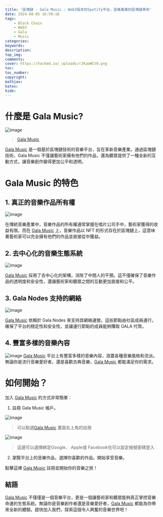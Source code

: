 ```yaml
---
title: '區塊鏈 - Gala Music : Web3版本的Spotify平台，音樂產業的區塊鏈革命'
date: 2024-08-05 16:59:18
tags:
    - Block Chain
    - Web3
    - Gala
    - Music
categories:
keywords:
description:
top_img:
comments:
cover: https://hackmd.io/_uploads/rJKaoWCt0.png
toc:
toc_number:
copyright:
mathjax:
katex:
hide:
---
```

# 什麼是 Gala Music?
![image](https://hackmd.io/_uploads/rJKaoWCt0.png)
>[Gala Music](https://vbshoptrax.com/track/clicks/8872/c627c2bc990927d8f18cec35dc2e9753743940c172e5eff1113ff4086f0c58ec)

[Gala Music](https://vbshoptrax.com/track/clicks/8872/c627c2bc990927d8f18cec35dc2e9753743940c172e5eff1113ff4086f0c58ec) 是一個基於區塊鏈技術的音樂平台，旨在革新音樂產業。通過區塊鏈技術，Gala Music 不僅讓藝術家擁有他們的作品，還為聽眾提供了一種全新的互動方式，讓音樂創作變得更加公平和透明。

# Gala Music 的特色

## 1. 真正的音樂作品所有權

![image](https://hackmd.io/_uploads/BJcvlGCKR.png)

在傳統音樂產業中，音樂作品的所有權通常掌握在唱片公司手中，藝術家獲得的收益有限。而在 [Gala Music](https://vbshoptrax.com/track/clicks/8872/c627c2bc990927d8f18cec35dc2e9753743940c172e5eff1113ff4086f0c58ec) 上，音樂作品以 NFT 的形式存在於區塊鏈上，這意味著藝術家可以完全擁有他們的作品並直接從中獲益。


## 2. 去中心化的音樂生態系統

![image](https://hackmd.io/_uploads/SyFngzCtC.png)

[Gala Music](https://vbshoptrax.com/track/clicks/8872/c627c2bc990927d8f18cec35dc2e9753743940c172e5eff1113ff4086f0c58ec) 採用了去中心化的架構，消除了中間人的干預。這不僅確保了音樂作品的透明度和安全性，還讓藝術家和聽眾之間的互動更加直接和公平。


## 3. Gala Nodes 支持的網絡

![image](https://hackmd.io/_uploads/rkzJWM0YA.png)

[Gala Music](https://vbshoptrax.com/track/clicks/8872/c627c2bc990927d8f18cec35dc2e9753743940c172e5eff1113ff4086f0c58ec) 依賴於 Gala Nodes 來支持其網絡運營。這些節點由社區成員運行，確保了平台的穩定性和安全性，並讓運行節點的成員能夠賺取 GALA 代幣。


## 4. 豐富多樣的音樂內容

![image](https://hackmd.io/_uploads/S1ry6ZAKR.png)
[Gala Music](https://vbshoptrax.com/track/clicks/8872/c627c2bc990927d8f18cec35dc2e9753743940c172e5eff1113ff4086f0c58ec) 平台上有豐富多樣的音樂內容，涵蓋各種音樂風格和流派。無論你是流行音樂愛好者，還是喜歡古典音樂，[Gala Music](https://vbshoptrax.com/track/clicks/8872/c627c2bc990927d8f18cec35dc2e9753743940c172e5eff1113ff4086f0c58ec) 都能滿足你的需求。

# 如何開始？

加入 [Gala Music](https://vbshoptrax.com/track/clicks/8872/c627c2bc990927d8f18cec35dc2e9753743940c172e5eff1113ff4086f0c58ec) 的方式非常簡單：

1. 註冊 Gala Music 帳戶。

![image](https://hackmd.io/_uploads/BJu7WG0K0.png)
> 可以點選[Gala Music](https://vbshoptrax.com/track/clicks/8872/c627c2bc990927d8f18cec35dc2e9753743940c172e5eff1113ff4086f0c58ec) 畫面右上角的註冊

![image](https://hackmd.io/_uploads/S19rbzCK0.png)
> 這邊可以選擇綁定Google、 Apple或 Facebook也可以設定帳號密碼登入

2. 瀏覽平台上的音樂作品，選擇你喜歡的作品，開始享受音樂。

點擊這裡 [Gala Music](https://vbshoptrax.com/track/clicks/8872/c627c2bc990927d8f18cec35dc2e9753743940c172e5eff1113ff4086f0c58ec) 註冊並開始你的音樂之旅！

## 結語

[Gala Music](https://vbshoptrax.com/track/clicks/8872/c627c2bc990927d8f18cec35dc2e9753743940c172e5eff1113ff4086f0c58ec) 不僅僅是一個音樂平台，更是一個讓藝術家和聽眾能夠真正掌控音樂命運的生態系統。無論你是音樂創作者還是音樂愛好者，[Gala Music](https://vbshoptrax.com/track/clicks/8872/c627c2bc990927d8f18cec35dc2e9753743940c172e5eff1113ff4086f0c58ec) 都能為你帶來全新的體驗。趕快加入我們，探索這個令人興奮的音樂世界吧！